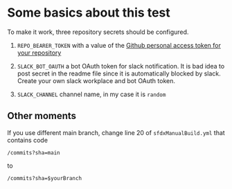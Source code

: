 # Some basics about this test

To make it work, three repository secrets should be configured.

1. `REPO_BEARER_TOKEN` with a value of the
 [Github personal access token for your repository](https://docs.github.com/en/enterprise-server@3.4/authentication/keeping-your-account-and-data-secure/creating-a-personal-access-token)
2. `SLACK_BOT_OAUTH` a bot OAuth token for slack notification.
It is bad idea to post secret in the readme file since it is automatically blocked by slack.
Create your own slack workplace and bot OAuth token.

3. `SLACK_CHANNEL` channel name, in my case it is `random`

## Other moments

If you use different main branch, change line 20 of `sfdxManualBuild.yml` that contains code

`/commits?sha=main`

to

`/commits?sha=$yourBranch`
